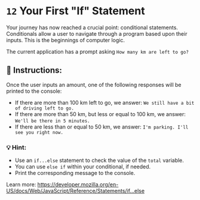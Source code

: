 # `12` Your First "If" Statement

Your journey has now reached a crucial point: conditional statements. Conditionals allow a user to navigate through a program based upon their inputs. This is the beginnings of computer logic.

The current application has a prompt asking `How many km are left to go?`


## :pencil: Instructions:
Once the user inputs an amount, one of the following responses will be printed to the console:

* If there are more than 100 km left to go, we answer: `We still have a bit of driving left to go.`
* If there are more than 50 km, but less or equal to 100 km, we answer: `We'll be there in 5 minutes.`
* If there are less than or equal to 50 km, we answer: `I'm parking. I'll see you right now.`


### 💡 Hint:
* Use an `if...else` statement to check the value of the `total` variable.
* You can use `else if` within your conditional, if needed.
* Print the corresponding message to the console.

Learn more: https://developer.mozilla.org/en-US/docs/Web/JavaScript/Reference/Statements/if...else
